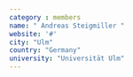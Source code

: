 ```yaml
---
category : members
name: " Andreas Steigmiller " 
website: '#'
city: "Ulm"
country: "Germany"
university: "Universität Ulm"
---
```


